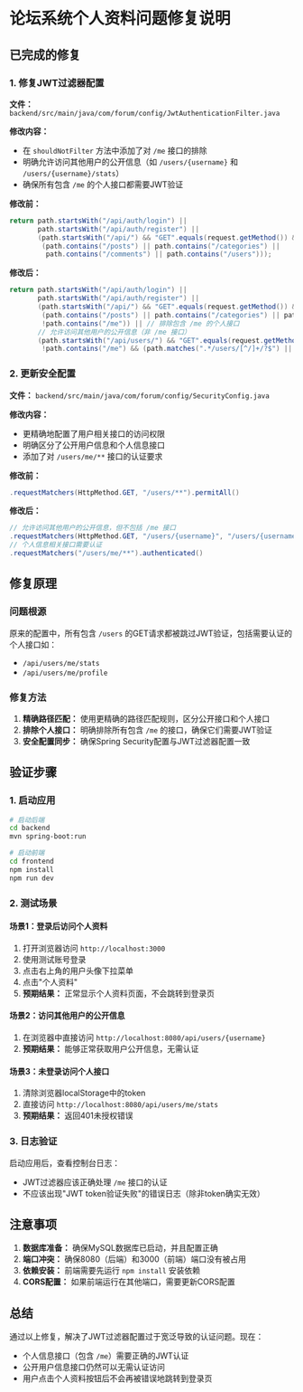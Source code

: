 # 论坛系统个人资料问题修复说明

## 已完成的修复

### 1. 修复JWT过滤器配置

**文件：** `backend/src/main/java/com/forum/config/JwtAuthenticationFilter.java`

**修改内容：**
- 在 `shouldNotFilter` 方法中添加了对 `/me` 接口的排除
- 明确允许访问其他用户的公开信息（如 `/users/{username}` 和 `/users/{username}/stats`）
- 确保所有包含 `/me` 的个人接口都需要JWT验证

**修改前：**
```java
return path.startsWith("/api/auth/login") || 
       path.startsWith("/api/auth/register") ||
       (path.startsWith("/api/") && "GET".equals(request.getMethod()) && 
        (path.contains("/posts") || path.contains("/categories") || 
         path.contains("/comments") || path.contains("/users")));
```

**修改后：**
```java
return path.startsWith("/api/auth/login") || 
       path.startsWith("/api/auth/register") ||
       (path.startsWith("/api/") && "GET".equals(request.getMethod()) && 
        (path.contains("/posts") || path.contains("/categories") || path.contains("/comments")) &&
        !path.contains("/me")) || // 排除包含 /me 的个人接口
       // 允许访问其他用户的公开信息（非 /me 接口）
       (path.startsWith("/api/users/") && "GET".equals(request.getMethod()) && 
        !path.contains("/me") && (path.matches(".*/users/[^/]+/?$") || path.matches(".*/users/[^/]+/stats$")));
```

### 2. 更新安全配置

**文件：** `backend/src/main/java/com/forum/config/SecurityConfig.java`

**修改内容：**
- 更精确地配置了用户相关接口的访问权限
- 明确区分了公开用户信息和个人信息接口
- 添加了对 `/users/me/**` 接口的认证要求

**修改前：**
```java
.requestMatchers(HttpMethod.GET, "/users/**").permitAll()
```

**修改后：**
```java
// 允许访问其他用户的公开信息，但不包括 /me 接口
.requestMatchers(HttpMethod.GET, "/users/{username}", "/users/{username}/stats").permitAll()
// 个人信息相关接口需要认证
.requestMatchers("/users/me/**").authenticated()
```

## 修复原理

### 问题根源
原来的配置中，所有包含 `/users` 的GET请求都被跳过JWT验证，包括需要认证的个人接口如：
- `/api/users/me/stats`
- `/api/users/me/profile`

### 修复方法
1. **精确路径匹配：** 使用更精确的路径匹配规则，区分公开接口和个人接口
2. **排除个人接口：** 明确排除所有包含 `/me` 的接口，确保它们需要JWT验证
3. **安全配置同步：** 确保Spring Security配置与JWT过滤器配置一致

## 验证步骤

### 1. 启动应用
```bash
# 启动后端
cd backend
mvn spring-boot:run

# 启动前端
cd frontend
npm install
npm run dev
```

### 2. 测试场景

#### 场景1：登录后访问个人资料
1. 打开浏览器访问 `http://localhost:3000`
2. 使用测试账号登录
3. 点击右上角的用户头像下拉菜单
4. 点击"个人资料"
5. **预期结果：** 正常显示个人资料页面，不会跳转到登录页

#### 场景2：访问其他用户的公开信息
1. 在浏览器中直接访问 `http://localhost:8080/api/users/{username}`
2. **预期结果：** 能够正常获取用户公开信息，无需认证

#### 场景3：未登录访问个人接口
1. 清除浏览器localStorage中的token
2. 直接访问 `http://localhost:8080/api/users/me/stats`
3. **预期结果：** 返回401未授权错误

### 3. 日志验证
启动应用后，查看控制台日志：
- JWT过滤器应该正确处理 `/me` 接口的认证
- 不应该出现"JWT token验证失败"的错误日志（除非token确实无效）

## 注意事项

1. **数据库准备：** 确保MySQL数据库已启动，并且配置正确
2. **端口冲突：** 确保8080（后端）和3000（前端）端口没有被占用
3. **依赖安装：** 前端需要先运行 `npm install` 安装依赖
4. **CORS配置：** 如果前端运行在其他端口，需要更新CORS配置

## 总结

通过以上修复，解决了JWT过滤器配置过于宽泛导致的认证问题。现在：
- 个人信息接口（包含 `/me`）需要正确的JWT认证
- 公开用户信息接口仍然可以无需认证访问
- 用户点击个人资料按钮后不会再被错误地跳转到登录页